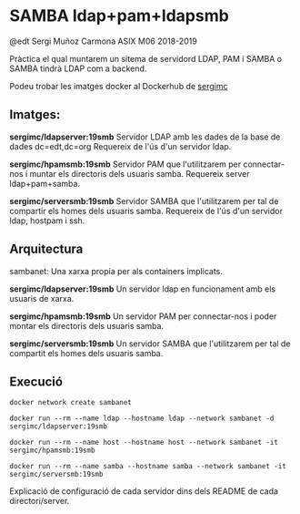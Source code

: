 # SAMBA ldap+pam+ldapsmb
@edt Sergi Muñoz Carmona ASIX M06 2018-2019

Pràctica el qual muntarem un sitema de servidord LDAP, PAM i SAMBA o SAMBA tindrà LDAP com a backend.

Podeu trobar les imatges docker al Dockerhub de [sergimc](https://hub.docker.com/u/sergimc/)

## Imatges:
**sergimc/ldapserver:19smb** Servidor LDAP amb les dades de la base de dades dc=edt,dc=org Requereix de l'ús d'un servidor ldap.

**sergimc/hpamsmb:19smb** Servidor PAM que l'utilitzarem per connectar-nos i muntar els directoris dels usuaris samba. Requereix
server ldap+pam+samba.

**sergimc/serversmb:19smb** Servidor SAMBA que l'utilitzarem per tal de compartir els homes dels usuaris samba. 
Requereix de l'ús d'un servidor ldap, hostpam i ssh.

## Arquitectura

sambanet: Una xarxa propia per als containers implicats.

**sergimc/ldapserver:19smb**  Un servidor ldap en funcionament amb els usuaris de xarxa.

**sergimc/hpamsmb:19smb** Un servidor PAM per connectar-nos i poder montar els directoris dels usuaris samba.

**sergimc/serversmb:19smb** Un servidor SAMBA que l'utilitzarem per tal de compartit els homes dels usuaris samba.

## Execució

```
docker network create sambanet

docker run --rm --name ldap --hostname ldap --network sambanet -d sergimc/ldapserver:19smb

docker run --rm --name host --hostname host --network sambanet -it sergimc/hpamsmb:19smb

docker run --rm --name samba --hostname samba --network sambanet -it sergimc/serversmb:19smb
```
Explicació de configuració de cada servidor dins dels README de cada directori/server.
